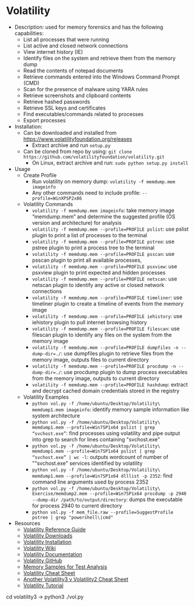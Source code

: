 # Volatility

* Description: used for memory forensics and has the following capabilities:
  * List all processes that were running
  * List active and closed network connections
  * View internet history (IE)
  * Identify files on the system and retrieve them from the memory dump
  * Read the contents of notepad documents
  * Retrieve commands entered into the Windows Command Prompt (CMD)
  * Scan for the presence of malware using YARA rules
  * Retrieve screenshots and clipboard contents
  * Retrieve hashed passwords
  * Retrieve SSL keys and certificates
  * Find executables/commands related to processes
  * Export processes
* Installation:
  * Can be downloaded and installed from <https://www.volatilityfoundation.org/releases>
    * Extract archive and run `setup.py`
  * Can be cloned from repo by using: `git clone https://github.com/volatilityfoundation/volatility.git`
    * On Linux, extract archive and run: `sudo python setup.py install`
* Usage
  * Create Profile
    * Run volatility on memory dump: `volatility -f memdump.mem imageinfo`
    * Any other commands need to include profile: `--profile=WinXPSP2x86`
  * Volatility Commands
    * `volatility -f memdump.mem imageinfo`: take memory image “memdump.mem” and determine the suggested profile (OS version and architecture) for analysis
    * `volatility -f memdump.mem --profile=PROFILE pslist`: use pslist plugin to print a list of processes to the terminal
    * `volatility -f memdump.mem --profile=PROFILE pstree`: use pstree plugin to print a process tree to the terminal
    * `volatility -f memdump.mem --profile=PROFILE psscan`: use psscan plugin to print all available processes,
    * `volatility -f memdump.mem --profile=PROFILE psxview`: use psxview plugin to print expected and hidden processes
    * `volatility -f memdump.mem --profile=PROFILE netscan`: use netscan plugin to identify any active or closed network connections
    * `volatility -f memdump.mem --profile=PROFILE timeliner`: use timeliner plugin to create a timeline of events from the memory image
    * `volatility -f memdump.mem --profile=PROFILE iehistory`: use iehistory plugin to pull internet browsing history
    * `volatility -f memdump.mem --profile=PROFILE filescan`: use filescan plugin to identify any files on the system from the memory image
    * `volatility -f memdump.mem --profile=PROFILE dumpfiles -n --dump-dir=./`: use dumpfiles plugin to retrieve files from the memory image, outputs files to current directory
    * `volatility -f memdump.mem --profile=PROFILE procdump -n --dump-dir=./`: use procdump plugin to dump process executables from the memory image, outputs to current directory
    * `volatility -f memdump.mem --profile=PROFILE hashdump`: extract and decrypt cached domain credentials stored in the registry
  * Volatility Examples
    * `python vol.py -f /home/ubuntu/Desktop/Volatility\ memdump1.mem imageinfo`: identify memory sample information like system architecture
    * `python vol.py -f /home/ubuntu/Desktop/Volatility\ memdump1.mem --profile=Win7SP1x64 pslist | grep “svchost.exe”`: find processes using volatility and pipe output into grep to search for lines containing "svchost.exe"
    * `python vol.py -f /home/ubuntu/Desktop/Volatility\ memdump1.mem --profile=Win7SP1x64 pslist | grep “svchost.exe” | wc -l`: outputs wordcount of number of ""svchost.exe" services identified by volatility
    * `python vol.py -f /home/ubuntu/Desktop/Volatility\ memdump1.mem --profile=Win7SP1x64 dlllist -p 2352`: find command line arguments used by process 2352
    * `python vol.py -f /home/ubuntu/Desktop/Volatility\ Exercise/memdump2.mem --profile=Win7SP1x64 procdump -p 2940 --dump-dir /path/to/output/directory`: dumps the executable for process 2940 to current directory
    * `python vol.py -f mem_file.raw --profile=SuggestProfile pstree | grep "powershell\|cmd"`
* Resources
  * [Volatility Reference Guide](https://github.com/volatilityfoundation/volatility/wiki/Command-Reference)
  * [Volatility Downloads](https://www.volatilityfoundation.org/releases)
  * [Volatility Installation](https://github.com/volatilityfoundation/volatility/wiki/Installation)
  * [Volatility Wiki](https://github.com/volatilityfoundation/volatility/wiki)
  * [Volatility Documentation](https://volatility3.readthedocs.io/en/latest/)
  * [Volatility GitHub](https://github.com/volatilityfoundation/volatility/wiki/Installation)
  * [Memory Samples for Test Analysis](https://github.com/volatilityfoundation/volatility/wiki/Memory-Samples)
  * [Volatility Cheat Sheet](https://book.hacktricks.xyz/generic-methodologies-and-resources/basic-forensic-methodology/memory-dump-analysis/volatility-examples)
  * [Another Volatility3 v Volatility2 Cheat Sheet](https://blog.onfvp.com/post/volatility-cheatsheet/)
  * [Volatility Tutorial](https://medium.com/@zemelusa/first-steps-to-volatile-memory-analysis-dcbd4d2d56a1)

cd volatility3 -> python3 ./vol.py
